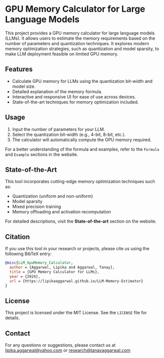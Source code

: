 # GPU Memory Calculator for Large Language Models

This project provides a GPU memory calculator for large language models (LLMs). It allows users to estimate the memory requirements based on the number of parameters and quantization techniques. It explores modern memory optimization strategies, such as quantization and model sparsity, to make LLM deployment feasible on limited GPU memory.

## Features

- Calculate GPU memory for LLMs using the quantization bit-width and model size.
- Detailed explanation of the memory formula.
- Interactive and responsive UI for ease of use across devices.
- State-of-the-art techniques for memory optimization included.

## Usage

1. Input the number of parameters for your LLM.
2. Select the quantization bit-width (e.g., 4-bit, 8-bit, etc.).
3. The calculator will automatically compute the GPU memory required.

For a better understanding of the formula and examples, refer to the ```Formula``` and ```Example``` sections in the website.

## State-of-the-Art

This tool incorporates cutting-edge memory optimization techniques such as:
- Quantization (uniform and non-uniform)
- Model sparsity
- Mixed precision training
- Memory offloading and activation recomputation

For detailed descriptions, visit the **State-of-the-art** section on the website.


## Citation

If you use this tool in your research or projects, please cite us using the following BibTeX entry:

```bibtex
@misc{LLM_GpuMemory_Calculator,
  author = {Aggarwal, Lipika and Aggarwal, Tanay},
  title = {GPU Memory Calculator for LLMs},
  year = {2024},
  url = {https://lipikaaggarwal.github.io/LLM-Memory-Estimator}
}
```

## License

This project is licensed under the MIT License. See the `LICENSE` file for details.

## Contact

For any questions or suggestions, please contact us at [lipika.aggarwal@yahoo.com](lipika.aggarwal@yahoo.com) or [research@tanayaggarwal.com](research@tanayaggarwal.com)